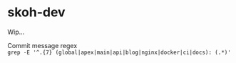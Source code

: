# skoh-dev
Wip...

Commit message regex  
`grep -E '^.{7} (global|apex|main|api|blog|nginx|docker|ci|docs): (.*)'`
